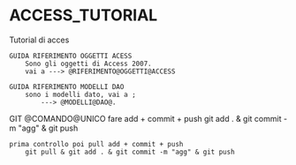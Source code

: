 # ACCESS_TUTORIAL
Tutorial di acces

	GUIDA RIFERIMENTO OGGETTI ACESS
		Sono gli oggetti di Access 2007.
		vai a ---> @RIFERIMENTO@OGGETTI@ACCESS

	GUIDA RIFERIMENTO MODELLI DAO
		sono i modelli dato, vai a ;
			---> @MODELLI@DAO@.



GIT
	@COMANDO@UNICO
	fare add + commit + push
		git add . & git commit -m "agg" & git push

	prima controllo poi pull add + commit + push
		git pull & git add . & git commit -m "agg" & git push
